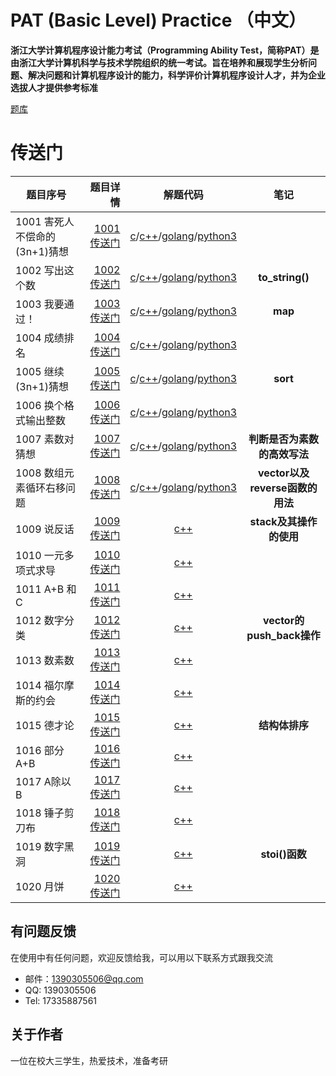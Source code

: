 # PAT (Basic Level) Practice （中文）

__浙江大学计算机程序设计能力考试（Programming Ability Test，简称PAT）是由浙江大学计算机科学与技术学院组织的统一考试。旨在培养和展现学生分析问题、解决问题和计算机程序设计的能力，科学评价计算机程序设计人才，并为企业选拔人才提供参考标准__

[题库](https://pintia.cn/)

# 传送门
| 题目序号        | 题目详情   |  解题代码  |  笔记  |
| --------   | -----:  | :----:  | :----: |
| 1001 害死人不偿命的(3n+1)猜想      |  [1001传送门](https://github.com/hushengquan/PatBasicLevel/blob/master/code/1001)  |   [c](https://github.com/hushengquan/PatBasicLevel/blob/master/code/1001/1001.c)/[c++](https://github.com/hushengquan/PatBasicLevel/blob/master/code/1001/1001.cpp)/[golang](https://github.com/hushengquan/PatBasicLevel/blob/master/code/1001/1001.go)/[python3](https://github.com/hushengquan/PatBasicLevel/blob/master/code/1001/1001.py)    | |
| 1002 写出这个数        |    [1002传送门](https://github.com/hushengquan/PatBasicLevel/blob/master/code/1002)   |    [c](https://github.com/hushengquan/PatBasicLevel/blob/master/code/1002/1002.c)/[c++](https://github.com/hushengquan/PatBasicLevel/blob/master/code/1002/1002.cpp)/[golang](https://github.com/hushengquan/PatBasicLevel/blob/master/code/1002/1002.go)/[python3](https://github.com/hushengquan/PatBasicLevel/blob/master/code/1002/1002.py)    |  __to_string()__ |
| 1003 我要通过！        |    [1003传送门](https://github.com/hushengquan/PatBasicLevel/blob/master/code/1003)   |    [c](https://github.com/hushengquan/PatBasicLevel/blob/master/code/1003/1003.c)/[c++](https://github.com/hushengquan/PatBasicLevel/blob/master/code/1003/1003.cpp)/[golang](https://github.com/hushengquan/PatBasicLevel/blob/master/code/1003/1003.go)/[python3](https://github.com/hushengquan/PatBasicLevel/blob/master/code/1003/1003.py)    | __map__ |
| 1004 成绩排名        |    [1004传送门](https://github.com/hushengquan/PatBasicLevel/blob/master/code/1004)   |    [c](https://github.com/hushengquan/PatBasicLevel/blob/master/code/1004/1004.c)/[c++](https://github.com/hushengquan/PatBasicLevel/blob/master/code/1004/1004.cpp)/[golang](https://github.com/hushengquan/PatBasicLevel/blob/master/code/1004/1004.go)/[python3](https://github.com/hushengquan/PatBasicLevel/blob/master/code/1004/1004.py)    | |
| 1005 继续(3n+1)猜想         |    [1005传送门](https://github.com/hushengquan/PatBasicLevel/blob/master/code/1005)   |    [c](https://github.com/hushengquan/PatBasicLevel/blob/master/code/1005/1005.c)/[c++](https://github.com/hushengquan/PatBasicLevel/blob/master/code/1005/1005.cpp)/[golang](https://github.com/hushengquan/PatBasicLevel/blob/master/code/1005/1005.go)/[python3](https://github.com/hushengquan/PatBasicLevel/blob/master/code/1005/1005.py)    | __sort__ |
| 1006 换个格式输出整数         |    [1006传送门](https://github.com/hushengquan/PatBasicLevel/blob/master/code/1006)   |    [c](https://github.com/hushengquan/PatBasicLevel/blob/master/code/1006/1006.c)/[c++](https://github.com/hushengquan/PatBasicLevel/blob/master/code/1006/1006.cpp)/[golang](https://github.com/hushengquan/PatBasicLevel/blob/master/code/1006/1006.go)/[python3](https://github.com/hushengquan/PatBasicLevel/blob/master/code/1006/1006.py)    | |
| 1007 素数对猜想         |    [1007传送门](https://github.com/hushengquan/PatBasicLevel/blob/master/code/1007)   |    [c](https://github.com/hushengquan/PatBasicLevel/blob/master/code/1007/1007.c)/[c++](https://github.com/hushengquan/PatBasicLevel/blob/master/code/1007/1007.cpp)/[golang](https://github.com/hushengquan/PatBasicLevel/blob/master/code/1007/1007.go)/[python3](https://github.com/hushengquan/PatBasicLevel/blob/master/code/1007/1007.py)    | __判断是否为素数的高效写法__ |
| 1008 数组元素循环右移问题         |    [1008传送门](https://github.com/hushengquan/PatBasicLevel/blob/master/code/1008)   |    [c](https://github.com/hushengquan/PatBasicLevel/blob/master/code/1008/1008.c)/[c++](https://github.com/hushengquan/PatBasicLevel/blob/master/code/1008/1008.cpp)/[golang](https://github.com/hushengquan/PatBasicLevel/blob/master/code/1008/1008.go)/[python3](https://github.com/hushengquan/PatBasicLevel/blob/master/code/1008/1008.py)    | __vector以及reverse函数的用法__ |
| 1009 说反话         |    [1009传送门](https://github.com/hushengquan/PatBasicLevel/blob/master/code/1009)   |    [c++](https://github.com/hushengquan/PatBasicLevel/blob/master/code/1009/1009.cpp)    | __stack及其操作的使用__ |
| 1010 一元多项式求导         |    [1010传送门](https://github.com/hushengquan/PatBasicLevel/blob/master/code/1010)   |    [c++](https://github.com/hushengquan/PatBasicLevel/blob/master/code/1010/1010.cpp)    | |
| 1011 A+B 和 C        |    [1011传送门](https://github.com/hushengquan/PatBasicLevel/blob/master/code/1011)   |    [c++](https://github.com/hushengquan/PatBasicLevel/blob/master/code/1011/1011.cpp)    | |
| 1012 数字分类        |    [1012传送门](https://github.com/hushengquan/PatBasicLevel/blob/master/code/1012)   |    [c++](https://github.com/hushengquan/PatBasicLevel/blob/master/code/1012/1012.cpp)    | __vector的push_back操作__ |
| 1013 数素数        |    [1013传送门](https://github.com/hushengquan/PatBasicLevel/blob/master/code/1013)   |    [c++](https://github.com/hushengquan/PatBasicLevel/blob/master/code/1013/1013.cpp)    | |
| 1014 福尔摩斯的约会         |    [1014传送门](https://github.com/hushengquan/PatBasicLevel/blob/master/code/1014)   |    [c++](https://github.com/hushengquan/PatBasicLevel/blob/master/code/1014/1014.cpp)    | |
| 1015 德才论         |    [1015传送门](https://github.com/hushengquan/PatBasicLevel/blob/master/code/1015)   |    [c++](https://github.com/hushengquan/PatBasicLevel/blob/master/code/1015/1015.cpp)    | __结构体排序__ |
| 1016 部分A+B         |    [1016传送门](https://github.com/hushengquan/PatBasicLevel/blob/master/code/1016)   |    [c++](https://github.com/hushengquan/PatBasicLevel/blob/master/code/1016/1016.cpp)    |  |
| 1017 A除以B         |    [1017传送门](https://github.com/hushengquan/PatBasicLevel/blob/master/code/1017)   |    [c++](https://github.com/hushengquan/PatBasicLevel/blob/master/code/1017/1017.cpp)    |  |
| 1018 锤子剪刀布         |    [1018传送门](https://github.com/hushengquan/PatBasicLevel/blob/master/code/1018)   |    [c++](https://github.com/hushengquan/PatBasicLevel/blob/master/code/1018/1018.cpp)    |  |
| 1019 数字黑洞         |    [1019传送门](https://github.com/hushengquan/PatBasicLevel/blob/master/code/1019)   |    [c++](https://github.com/hushengquan/PatBasicLevel/blob/master/code/1019/1019.cpp)    | __stoi()函数__ |
| 1020 月饼         |    [1020传送门](https://github.com/hushengquan/PatBasicLevel/blob/master/code/1020)   |    [c++](https://github.com/hushengquan/PatBasicLevel/blob/master/code/1020/1020.cpp)    |  |

## 有问题反馈
在使用中有任何问题，欢迎反馈给我，可以用以下联系方式跟我交流

* 邮件：1390305506@qq.com
* QQ: 1390305506
* Tel: 17335887561

## 关于作者

一位在校大三学生，热爱技术，准备考研
